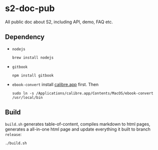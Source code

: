 # s2-doc-pub

All public doc about S2, including API, demo, FAQ etc.

## Dependency

-   `nodejs`

    ```
    brew install nodejs
    ```

-   `gitbook`

    ```
    npm install gitbook
    ```

-   `ebook-convert`
    install [calibre.app](http://calibre-ebook.com/) first.
    Then

    ```
    sudo ln -s /Applications/calibre.app/Contents/MacOS/ebook-convert /usr/local/bin
    ```

## Build

`build.sh` generates table-of-content,
compiles markdown to html pages,
generates a all-in-one html page
and update everything it built to branch `release`:

```
./build.sh
```
